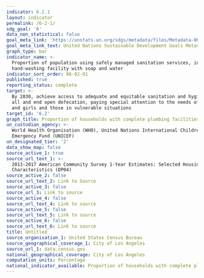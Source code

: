 ```yaml
---
indicator: 6.2.1
layout: indicator
permalink: /6-2-1/
sdg_goal: '6'
data_non_statistical: false
goal_meta_link: 'https://unstats.un.org/sdgs/metadata/files/Metadata-06-02-01.pdf'
goal_meta_link_text: United Nations Sustainable Development Goals Metadata (pdf 428kB)
graph_type: bar
indicator_name: >-
  Proportion of population using safely managed sanitation services, including a
  hand-washing facility with soap and water
indicator_sort_order: 06-02-01
published: true
reporting_status: complete
target: >-
  By 2030, achieve access to adequate and equitable sanitation and hygiene for
  all and end open defecation, paying special attention to the needs of women
  and girls and those in vulnerable situations
target_id: '6.2'
graph_title: Proportion of households with complete plumbing facilities
un_custodian_agency: >-
  World Health Organisation (WHO), United Nations International Children's
  Emergency Fund (UNICEF)
un_designated_tier: '2'
data_show_map: false
source_active_1: true
source_url_text_1: >-
  2013-2017 American Community Survey 1-Year Estimates: Selected Housing
  Characteristics (DP04)
source_active_2: false
source_url_text_2: Link to Source
source_active_3: false
source_url_3: Link to source
source_active_4: false
source_url_text_4: Link to source
source_active_5: false
source_url_text_5: Link to source
source_active_6: false
source_url_text_6: Link to source
title: Untitled
source_organisation_1: United States Census Bureau
source_geographical_coverage_1: City of Los Angeles
source_url_1: data.census.gov
national_geographical_coverage: City of Los Angeles
computation_units: Percentage
national_indicator_available: Proportion of households with complete plumbing facilities
---
```

